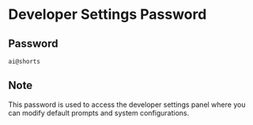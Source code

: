 # Developer Settings Password

## Password
```
ai@shorts
```

## Note
This password is used to access the developer settings panel where you can modify default prompts and system configurations.
